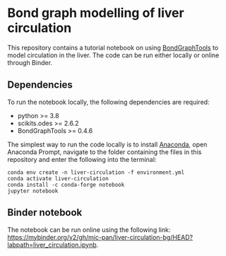 # Bond graph modelling of liver circulation
This repository contains a tutorial notebook on using [BondGraphTools](https://bondgraphtools.readthedocs.io/en/latest/) to model circulation in the liver. The code can be run either locally or online through Binder.

## Dependencies
To run the notebook locally, the following dependencies are required:
- python >= 3.8
- scikits.odes >= 2.6.2
- BondGraphTools >= 0.4.6

The simplest way to run the code locally is to install [Anaconda](https://www.anaconda.com/products/distribution), open Anaconda Prompt, navigate to the folder containing the files in this repository and enter the following into the terminal:
```
conda env create -n liver-circulation -f environment.yml
conda activate liver-circulation
conda install -c conda-forge notebook
jupyter notebook
```

## Binder notebook
The notebook can be run online using the following link: https://mybinder.org/v2/gh/mic-pan/liver-circulation-bg/HEAD?labpath=liver_circulation.ipynb.
